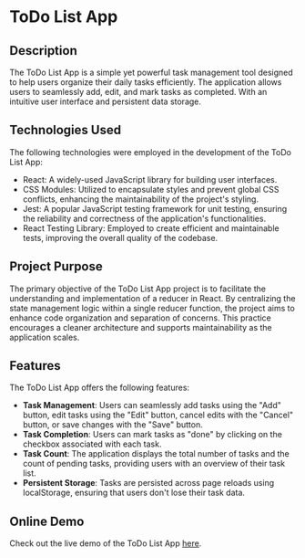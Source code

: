 # ToDo List App

## Description

The ToDo List App is a simple yet powerful task management tool designed to help users organize their daily tasks efficiently. The application allows users to seamlessly add, edit, and mark tasks as completed. With an intuitive user interface and persistent data storage.

## Technologies Used

The following technologies were employed in the development of the ToDo List App:

- React: A widely-used JavaScript library for building user interfaces.
- CSS Modules: Utilized to encapsulate styles and prevent global CSS conflicts, enhancing the maintainability of the project's styling.
- Jest: A popular JavaScript testing framework for unit testing, ensuring the reliability and correctness of the application's functionalities.
- React Testing Library: Employed to create efficient and maintainable tests, improving the overall quality of the codebase.

## Project Purpose

The primary objective of the ToDo List App project is to facilitate the understanding and implementation of a reducer in React. By centralizing the state management logic within a single reducer function, the project aims to enhance code organization and separation of concerns. This practice encourages a cleaner architecture and supports maintainability as the application scales.

## Features

The ToDo List App offers the following features:

- **Task Management**: Users can seamlessly add tasks using the "Add" button, edit tasks using the "Edit" button, cancel edits with the "Cancel" button, or save changes with the "Save" button.
- **Task Completion**: Users can mark tasks as "done" by clicking on the checkbox associated with each task.
- **Task Count**: The application displays the total number of tasks and the count of pending tasks, providing users with an overview of their task list.
- **Persistent Storage**: Tasks are persisted across page reloads using localStorage, ensuring that users don't lose their task data.

## Online Demo

Check out the live demo of the ToDo List App [here](#).
